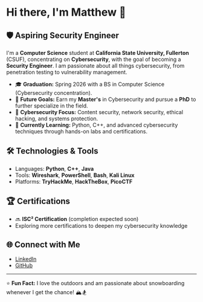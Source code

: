# Hi there, I'm Matthew 👋

## 🛡️ Aspiring Security Engineer
I'm a **Computer Science** student at **California State University, Fullerton** (CSUF), concentrating on **Cybersecurity**, with the goal of becoming a **Security Engineer**. I am passionate about all things cybersecurity, from penetration testing to vulnerability management.

- 🎓 **Graduation:** Spring 2026 with a BS in Computer Science (Cybersecurity concentration).
- 🎯 **Future Goals:** Earn my **Master's** in Cybersecurity and pursue a **PhD** to further specialize in the field.
- 🔐 **Cybersecurity Focus:** Content security, network security, ethical hacking, and systems protection.
- 🌱 **Currently Learning:** Python, C++, and advanced cybersecurity techniques through hands-on labs and certifications.

## 🛠 Technologies & Tools
- Languages: **Python**, **C++**, **Java**
- Tools: **Wireshark**, **PowerShell**, **Bash**, **Kali Linux**
- Platforms: **TryHackMe**, **HackTheBox**, **PicoCTF**

## 🏆 Certifications
- 🔜 **ISC² Certification** (completion expected soon)
- Exploring more certifications to deepen my cybersecurity knowledge

## 🌐 Connect with Me
- [LinkedIn](https://www.linkedin.com/in/matthew-medina2)
- [GitHub](https://github.com/medina-matthew)

---

⭐️ **Fun Fact:** I love the outdoors and am passionate about snowboarding whenever I get the chance! 🏔️🏂
